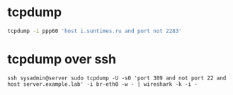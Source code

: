 # tcpdump

```bash
tcpdump -i ppp60 'host i.suntimes.ru and port not 2283'
```

# tcpdump over ssh

```
ssh sysadmin@server sudo tcpdump -U -s0 'port 389 and not port 22 and host server.example.lab' -i br-eth0 -w - | wireshark -k -i -
```
